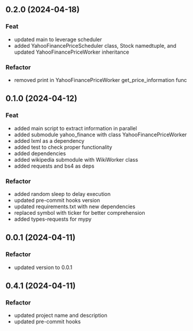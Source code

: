 ## 0.2.0 (2024-04-18)

### Feat

- updated main to leverage scheduler
- added YahooFinancePriceScheduler class, Stock namedtuple, and updated YahooFinancePriceWorker inheritance

### Refactor

- removed print in YahooFinancePriceWorker get_price_information func

## 0.1.0 (2024-04-12)

### Feat

- added main script to extract information in parallel
- added submodule yahoo_finance with class YahooFinancePriceWorker
- added lxml as a dependency
- added test to check proper functionality
- added dependencies
- added wikipedia submodule with WikiWorker class
- added requests and bs4 as deps

### Refactor

- added random sleep to delay execution
- updated pre-commit hooks version
- updated requirements.txt with new dependencies
- replaced symbol with ticker for better comprehension
- added types-requests for mypy

## 0.0.1 (2024-04-11)

### Refactor

- updated version to 0.0.1

## 0.4.1 (2024-04-11)

### Refactor

- updated project name and description
- updated pre-commit hooks
